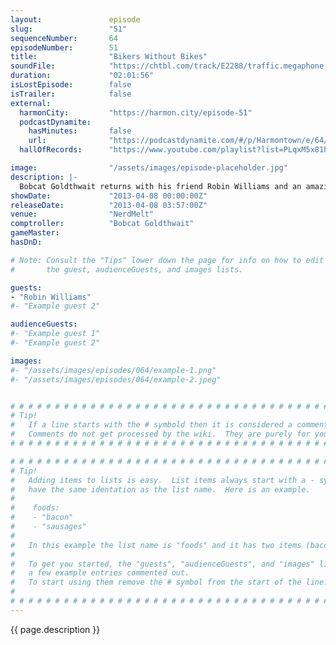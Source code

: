 ```yaml
---
layout:               episode
slug:                 "51"
sequenceNumber:       64
episodeNumber:        51
title:                "Bikers Without Bikes"
soundFile:            "https://chtbl.com/track/E2288/traffic.megaphone.fm/STA7440364615.mp3?updated=1554501262"
duration:             "02:01:56"
isLostEpisode:        false
isTrailer:            false
external:
  harmonCity:         "https://harmon.city/episode-51"
  podcastDynamite:
    hasMinutes:       false
    url:              "https://podcastdynamite.com/#/p/Harmontown/e/64/51"
  hallOfRecords:      "https://www.youtube.com/playlist?list=PLqxM5x81hNObKfo-D3a29bb2tEC0q1KlN"

image:                "/assets/images/episode-placeholder.jpg"
description: |-
  Bobcat Goldthwait returns with his friend Robin Williams and an amazingly sad story from a very dark carnival. Then, Robin and Bobcat leave, and it's kind of hard to follow them, so Mayor Harmon plays D&D and talks to a girl about sexism or something.
showDate:             "2013-04-08 00:00:00Z"
releaseDate:          "2013-04-08 03:57:00Z"
venue:                "NerdMelt"
comptroller:          "Bobcat Goldthwait"
gameMaster:           
hasDnD:               

# Note: Consult the "Tips" lower down the page for info on how to edit
#       the guest, audienceGuests, and images lists.

guests:
- "Robin Williams"
#- "Example guest 2"

audienceGuests:
#- "Example guest 1"
#- "Example guest 2"

images:
#- "/assets/images/episodes/064/example-1.png"
#- "/assets/images/episodes/064/example-2.jpeg"


# # # # # # # # # # # # # # # # # # # # # # # # # # # # # # # # # # # # # # # # # # # # #
# Tip!
#   If a line starts with the # symbold then it is considered a comment.
#   Comments do not get processed by the wiki.  They are purely for your information.
# # # # # # # # # # # # # # # # # # # # # # # # # # # # # # # # # # # # # # # # # # # # #

# # # # # # # # # # # # # # # # # # # # # # # # # # # # # # # # # # # # # # # # # # # # #
# Tip!
#   Adding items to lists is easy.  List items always start with a - symbol and have
#   have the same identation as the list name.  Here is an example.
#
#    foods:
#    - "bacon"
#    - "sausages"
#
#   In this example the list name is "foods" and it has two items (bacon, and sausages).
#
#   To get you started, the "guests", "audienceGuests", and "images" lists below have
#   a few example entries commented out.
#   To start using them remove the # symbol from the start of the line.
#
# # # # # # # # # # # # # # # # # # # # # # # # # # # # # # # # # # # # # # # # # # # # #
---
```


<!-- The episode description will be rendered here -->
{{ page.description }}

<!-- Add your content BELOW here -->
<!-- vvvvvvvvvvvvvvvvvvvvvvvvvvv -->




<!-- ^^^^^^^^^^^^^^^^^^^^^^^^^^^ -->
<!-- Add your content ABOVE here -->

<!-- The episode gallery will be rendered here -->